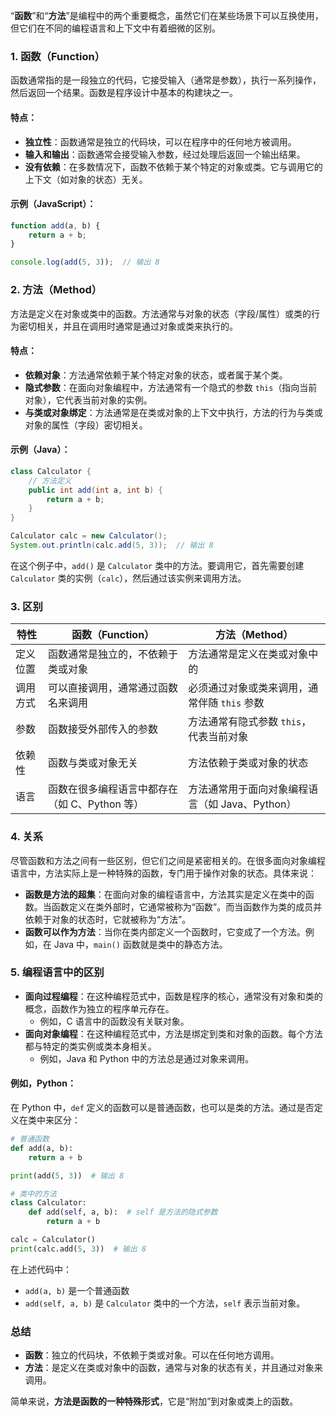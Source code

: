 “**函数**”和“**方法**”是编程中的两个重要概念，虽然它们在某些场景下可以互换使用，但它们在不同的编程语言和上下文中有着细微的区别。

### 1. **函数（Function）**

函数通常指的是一段独立的代码，它接受输入（通常是参数），执行一系列操作，然后返回一个结果。函数是程序设计中基本的构建块之一。

#### 特点：

- **独立性**：函数通常是独立的代码块，可以在程序中的任何地方被调用。
- **输入和输出**：函数通常会接受输入参数，经过处理后返回一个输出结果。
- **没有依赖**：在多数情况下，函数不依赖于某个特定的对象或类。它与调用它的上下文（如对象的状态）无关。

#### 示例（JavaScript）：

```javascript
function add(a, b) {
    return a + b;
}

console.log(add(5, 3));  // 输出 8
```

### 2. **方法（Method）**

方法是定义在对象或类中的函数。方法通常与对象的状态（字段/属性）或类的行为密切相关，并且在调用时通常是通过对象或类来执行的。

#### 特点：

- **依赖对象**：方法通常依赖于某个特定对象的状态，或者属于某个类。
- **隐式参数**：在面向对象编程中，方法通常有一个隐式的参数 `this`（指向当前对象），它代表当前对象的实例。
- **与类或对象绑定**：方法通常是在类或对象的上下文中执行，方法的行为与类或对象的属性（字段）密切相关。

#### 示例（Java）：

```java
class Calculator {
    // 方法定义
    public int add(int a, int b) {
        return a + b;
    }
}

Calculator calc = new Calculator();
System.out.println(calc.add(5, 3));  // 输出 8
```

在这个例子中，`add()` 是 `Calculator` 类中的方法。要调用它，首先需要创建 `Calculator` 类的实例（`calc`），然后通过该实例来调用方法。

### 3. **区别**

| 特性   | 函数（Function）                | 方法（Method）                    |
| ---- | --------------------------- | ----------------------------- |
| 定义位置 | 函数通常是独立的，不依赖于类或对象           | 方法通常是定义在类或对象中的                |
| 调用方式 | 可以直接调用，通常通过函数名来调用           | 必须通过对象或类来调用，通常伴随 `this` 参数    |
| 参数   | 函数接受外部传入的参数                 | 方法通常有隐式参数 `this`，代表当前对象       |
| 依赖性  | 函数与类或对象无关                   | 方法依赖于类或对象的状态                  |
| 语言   | 函数在很多编程语言中都存在（如 C、Python 等） | 方法通常用于面向对象编程语言（如 Java、Python） |

### 4. **关系**

尽管函数和方法之间有一些区别，但它们之间是紧密相关的。在很多面向对象编程语言中，方法实际上是一种特殊的函数，专门用于操作对象的状态。具体来说：

- **函数是方法的超集**：在面向对象的编程语言中，方法其实是定义在类中的函数。当函数定义在类外部时，它通常被称为“函数”。而当函数作为类的成员并依赖于对象的状态时，它就被称为“方法”。
- **函数可以作为方法**：当你在类内部定义一个函数时，它变成了一个方法。例如，在 Java 中，`main()` 函数就是类中的静态方法。

### 5. **编程语言中的区别**

- **面向过程编程**：在这种编程范式中，函数是程序的核心，通常没有对象和类的概念，函数作为独立的程序单元存在。
    - 例如，C 语言中的函数没有关联对象。
- **面向对象编程**：在这种编程范式中，方法是绑定到类和对象的函数。每个方法都与特定的类实例或类本身相关。
    - 例如，Java 和 Python 中的方法总是通过对象来调用。

#### 例如，Python：

在 Python 中，`def` 定义的函数可以是普通函数，也可以是类的方法。通过是否定义在类中来区分：

```python
# 普通函数
def add(a, b):
    return a + b

print(add(5, 3))  # 输出 8

# 类中的方法
class Calculator:
    def add(self, a, b):  # self 是方法的隐式参数
        return a + b

calc = Calculator()
print(calc.add(5, 3))  # 输出 8
```

在上述代码中：

- `add(a, b)` 是一个普通函数
- `add(self, a, b)` 是 `Calculator` 类中的一个方法，`self` 表示当前对象。

### 总结

- **函数**：独立的代码块，不依赖于类或对象。可以在任何地方调用。
- **方法**：是定义在类或对象中的函数，通常与对象的状态有关，并且通过对象来调用。

简单来说，**方法是函数的一种特殊形式**，它是“附加”到对象或类上的函数。